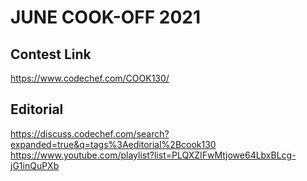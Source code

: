 # JUNE COOK-OFF 2021

## Contest Link
https://www.codechef.com/COOK130/

## Editorial
https://discuss.codechef.com/search?expanded=true&q=tags%3Aeditorial%2Bcook130
https://www.youtube.com/playlist?list=PLQXZIFwMtjowe64LbxBLcg-jG1inQuPXb